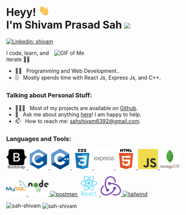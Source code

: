 <!-- Heyy 👋 fellow Copy-Paster! The Star 🌟 button is right there in the top right ↗️. Thanks!!! -->

<h1>
    Heyy!
    <img src="https://raw.githubusercontent.com/ABSphreak/ABSphreak/master/gifs/Hi.gif" width="30px"> <br>
    I'm Shivam Prasad Sah
    <img src="https://media4.giphy.com/media/kXpTfjNmye6Ua9A5wc/source.gif" width="35">
</h2>


[![Linkedin: shivam](https://img.shields.io/badge/shivam3112-LinkedIn-blue?style=flat-square&logo=linkedin)](https://www.linkedin.com/in/shivam3112)

<img align="right" alt="GIF of Me" width="375" src="https://media.giphy.com/media/xUA7bdpLxQhsSQdyog/giphy.gif" />

I code, learn, and iterate 👨‍💻
- 👨‍💻 &nbsp; Programming and Web Development..
- 🗄️ &nbsp; Mostly spends time with React Js, Express Js, and C++.

### Talking about Personal Stuff:

- 👨🏻‍💻 &nbsp; Most of my projects are available on [Github](https://github.com/Sah-Shivam?tab=repositories).
- 💬 &nbsp; Ask me about anything [here](https://www.linkedin.com/in/shivam3112/)! I am happy to help.
- 📫 &nbsp; How to reach me: sahshivam6392@gmail.com.

### Languages and Tools:


<p align="left">
    <a href="https://getbootstrap.com" target="_blank" rel="noreferrer">
        <img src="https://raw.githubusercontent.com/devicons/devicon/master/icons/bootstrap/bootstrap-plain-wordmark.svg" alt="bootstrap" width="55" height="55"/>
    </a>
    <a href="https://www.cprogramming.com/" target="_blank" rel="noreferrer">
        <img src="https://raw.githubusercontent.com/devicons/devicon/master/icons/c/c-original.svg" alt="c" width="55" height="55"/>
    </a>
    <a href="https://www.w3schools.com/cpp/" target="_blank" rel="noreferrer">
        <img src="https://raw.githubusercontent.com/devicons/devicon/master/icons/cplusplus/cplusplus-original.svg" alt="cplusplus" width="55" height="55"/>
    </a>
    <a href="https://www.w3schools.com/css/" target="_blank" rel="noreferrer">
        <img src="https://raw.githubusercontent.com/devicons/devicon/master/icons/css3/css3-original-wordmark.svg" alt="css3" width="55" height="55"/>
    </a>
    <a href="https://expressjs.com" target="_blank" rel="noreferrer">
        <img src="https://raw.githubusercontent.com/devicons/devicon/master/icons/express/express-original-wordmark.svg" alt="express" width="55" height="55"/>
    </a>
    <a href="https://www.w3.org/html/" target="_blank" rel="noreferrer">
        <img src="https://raw.githubusercontent.com/devicons/devicon/master/icons/html5/html5-original-wordmark.svg" alt="html5" width="55" height="55"/>
    </a>
    <a href="https://developer.mozilla.org/en-US/docs/Web/JavaScript" target="_blank" rel="noreferrer">
        <img src="https://raw.githubusercontent.com/devicons/devicon/master/icons/javascript/javascript-original.svg" alt="javascript" width="55" height="55"/>
    </a>
    <a href="https://www.mongodb.com/" target="_blank" rel="noreferrer">
        <img src="https://raw.githubusercontent.com/devicons/devicon/master/icons/mongodb/mongodb-original-wordmark.svg" alt="mongodb" width="55" height="55"/>
    </a>
</p>
 
   <p align="left">
    <a href="https://www.mysql.com/" target="_blank" rel="noreferrer">
        <img src="https://raw.githubusercontent.com/devicons/devicon/master/icons/mysql/mysql-original-wordmark.svg" alt="mysql" height="55" width="55"/>
    </a>
    <a href="https://nodejs.org" target="_blank" rel="noreferrer">
        <img src="https://raw.githubusercontent.com/devicons/devicon/master/icons/nodejs/nodejs-original-wordmark.svg" alt="nodejs" width="55" height="55"/>
    </a>
    <a href="https://postman.com" target="_blank" rel="noreferrer">
        <img src="https://www.vectorlogo.zone/logos/getpostman/getpostman-icon.svg" alt="postman" width="55" height="55"/>
    </a>
    <a href="https://reactjs.org/" target="_blank" rel="noreferrer">
        <img src="https://raw.githubusercontent.com/devicons/devicon/master/icons/react/react-original-wordmark.svg" alt="react" width="55" height="55"/>
    </a>
    <a href="https://redux.js.org" target="_blank" rel="noreferrer">
        <img src="https://raw.githubusercontent.com/devicons/devicon/master/icons/redux/redux-original.svg" alt="redux" width="55" height="55"/>
    </a>
    <a href="https://tailwindcss.com/" target="_blank" rel="noreferrer">
        <img src="https://www.vectorlogo.zone/logos/tailwindcss/tailwindcss-icon.svg" alt="tailwind" width="55" height="55"/>
    </a>
</p>


<p><img align="left" src="https://github-readme-stats.vercel.app/api/top-langs?username=sah-shivam&show_icons=true&locale=en&layout=compact" alt="sah-shivam" /></p>

<p>&nbsp;<img align="center" src="https://github-readme-stats.vercel.app/api?username=sah-shivam&show_icons=true&locale=en" alt="sah-shivam" /></p>


